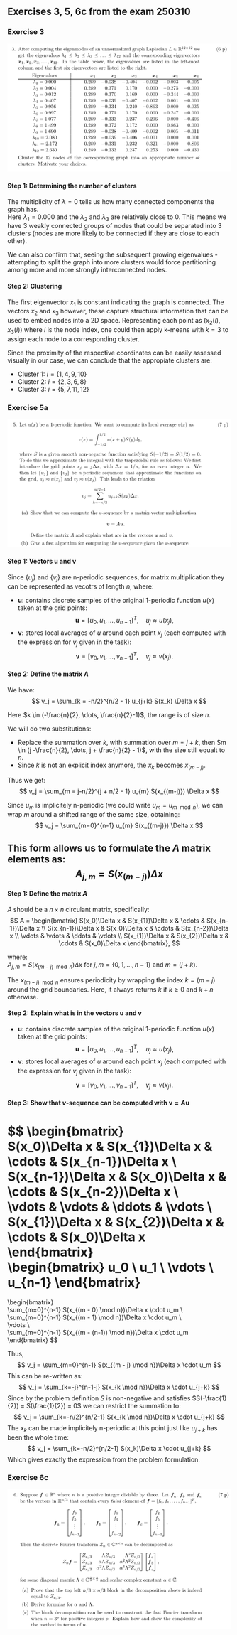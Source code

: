 ## Exercises 3, 5, 6c from the exam 250310

### Exercise 3

![After computing...](image.png)

#### Step 1: Determining the number of clusters
The multiplicity of $\lambda = 0$ tells us how many connected components the graph has.    
Here $\lambda_1 = 0.000$ and the $\lambda_2$ and $\lambda_3$ are relatively close to $0$. This means we have $3$ weakly connected groups of nodes that could be separated into $3$ clusters (nodes are more likely to be connected if they are close to each other). 

We can also confirm that, seeing the subsequent growing eigenvalues - attempting to split the graph into more clusters would force partitioning among more and more strongly interconnected nodes. 

#### Step 2: Clustering
The first eigenvector $x_1$ is constant indicating the graph is connected. The vectors $x_2$ and $x_3$ however, these capture structural information that can be used to embed nodes into a 2D space. Representing each point as $(x_2(i), x_3(i))$ where $i$ is the node index, one could then apply k-means with $k=3$ to assign each node to a corresponding cluster.

Since the proximity of the respective coordinates can be easily assessed visually in our case, we can conclude that the appropiate clusters are:
- Cluster 1: $i = \{1, 4, 9, 10\}$
- Cluster 2: $i = \{2,3,6,8\}$
- Cluster 3: $i = \{5,7,11,12\}$

### Exercise 5a

![alt text](image-1.png)

#### Step 1: Vectors $\boldsymbol{u}$ and $\boldsymbol{v}$
Since $\{u_j\}$ and $\{v_j\}$ are n-periodic sequences, for matrix multiplication they can be represented as vecotrs of length $n$,
where:
- $\boldsymbol{u}$: contains discrete samples of the original 1-periodic function $u(x)$ taken at the grid points:
$$
\boldsymbol{u} = [u_0, u_1, \dots, u_{n-1}]^T, \quad u_j \approx u(x_j),  
$$
- $\boldsymbol{v}$: stores local averages of $u$ around each point $x_j$ (each computed with the expression for $v_j$ given in the task):
$$
\boldsymbol{v} = [v_0, v_1, \dots, v_{n-1}]^T, \quad v_j \approx v(x_j).  
$$

#### Step 2: Define the matrix $A$
We have:
$$
v_j = \sum_{k = -n/2}^{n/2 - 1} u_{j+k} S(x_k) \Delta x
$$

Here $k \in (-\frac{n}{2}, \dots, \frac{n}{2}-1)$, the range is of size $n$.

We will do two substitutions:
- Replace the summation over $k$, with summation over $m = j+k$, then $m \in (j -\frac{n}{2}, \dots, j + \frac{n}{2} - 1)$, with the size still equalt to $n$.  
- Since $k$ is not an explicit index anymore, the $x_k$ becomes $x_{(m-j)}$.


Thus we get:
$$
v_j = \sum_{m = j-n/2}^{j + n/2 - 1} u_{m} S(x_{(m-j)}) \Delta x
$$

Since $u_m$ is implicitely n-periodic (we could write $u_m = u_{m \mod n}$), we can wrap $m$ around a shifted range of the same size, obtaining:
$$
v_j = \sum_{m=0}^{n-1} u_{m} S(x_{(m-j)}) \Delta x
$$

This form allows us to formulate the $A$ matrix elements as:
$$
A_{j,m} = S\left(x_{(m - j)}\right) \Delta x
$$
----------------
#### Step 1: Define the matrix $A$
$A$ should be a $n \times n$ circulant matrix, specifically:
$$
A = \begin{bmatrix}  
S(x_0)\Delta x & S(x_{1})\Delta x & \cdots & S(x_{n-1})\Delta x \\  
S(x_{n-1})\Delta x & S(x_0)\Delta x & \cdots & S(x_{n-2})\Delta x \\  
\vdots & \vdots & \ddots & \vdots \\  
S(x_{1})\Delta x & S(x_{2})\Delta x & \cdots & S(x_0)\Delta x  
\end{bmatrix},
$$

where:     
$A_{j,m} = S\left(x_{(m - j) \mod n}\right) \Delta x$ for $j, m = \{0, 1, \dots, n-1\}$ and $m = (j+k)$.

The $x_{(m - j) \mod n}$ ensures periodicity by wrapping the index $k = (m−j)$ around the grid boundaries. Here, it always returns $k$ if $k \geq 0$ and $k+n$ otherwise.

#### Step 2: Explain what is in the vectors $\boldsymbol{u}$ and $\boldsymbol{v}$
- $\boldsymbol{u}$: contains discrete samples of the original 1-periodic function $u(x)$ taken at the grid points:
$$
\boldsymbol{u} = [u_0, u_1, \dots, u_{n-1}]^T, \quad u_j \approx u(x_j),  
$$
- $\boldsymbol{v}$: stores local averages of $u$ around each point $x_j$ (each computed with the expression for $v_j$ given in the task):
$$
\boldsymbol{v} = [v_0, v_1, \dots, v_{n-1}]^T, \quad v_j \approx v(x_j).  
$$

#### Step 3: Show that $v$-sequence can be computed with $\boldsymbol{v} = A\boldsymbol{u}$
$$
\begin{bmatrix}  
S(x_0)\Delta x & S(x_{1})\Delta x & \cdots & S(x_{n-1})\Delta x \\  
S(x_{n-1})\Delta x & S(x_0)\Delta x & \cdots & S(x_{n-2})\Delta x \\  
\vdots & \vdots & \ddots & \vdots \\  
S(x_{1})\Delta x & S(x_{2})\Delta x & \cdots & S(x_0)\Delta x  
\end{bmatrix}  
\begin{bmatrix} u_0 \\ u_1 \\ \vdots \\ u_{n-1} \end{bmatrix}
=
\begin{bmatrix}  
\sum_{m=0}^{n-1} S(x_{(m - 0) \mod n})\Delta x \cdot u_m \\  
\sum_{m=0}^{n-1} S(x_{(m - 1) \mod n})\Delta x \cdot u_m \\  
\vdots \\  
\sum_{m=0}^{n-1} S(x_{(m - (n-1)) \mod n})\Delta x \cdot u_m  
\end{bmatrix} 
$$

Thus, 
$$
v_j = \sum_{m=0}^{n-1} S(x_{(m - j) \mod n})\Delta x \cdot u_m
$$
This can be re-written as:
$$
v_j = \sum_{k=-j}^{n-1-j} S(x_{k \mod n})\Delta x \cdot u_{j+k}
$$
Since by the problem definition $S$ is non-negative and satisfies $S(-\frac{1}{2}) = S(\frac{1}{2}) = 0$ we can restrict the summation to:
$$
v_j = \sum_{k=-n/2}^{n/2-1} S(x_{k \mod n})\Delta x \cdot u_{j+k}
$$
The $x_k$ can be made implicitely n-periodic at this point just like $u_{j+k}$ has been the whole time:
$$
v_j = \sum_{k=-n/2}^{n/2-1} S(x_k)\Delta x \cdot u_{j+k}
$$
Which gives exactly the expression from the problem formulation.
### Exercise 6c

![alt text](image-2.png)

